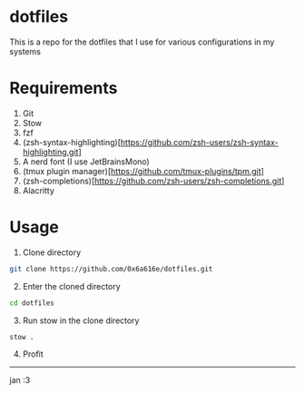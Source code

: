 # dotfiles

This is a repo for the dotfiles that I use for various configurations in my systems

# Requirements

1. Git
2. Stow
3. fzf
4. (zsh-syntax-highlighting)[https://github.com/zsh-users/zsh-syntax-highlighting.git]
5. A nerd font (I use JetBrainsMono)
6. (tmux plugin manager)[https://github.com/tmux-plugins/tpm.git]
7. (zsh-completions)[https://github.com/zsh-users/zsh-completions.git]
8. Alacritty

# Usage

1. Clone directory

```bash
git clone https://github.com/0x6a616e/dotfiles.git
```

2. Enter the cloned directory

```bash
cd dotfiles
```

3. Run stow in the clone directory

```bash
stow .
```

4. Profit

---

jan :3
